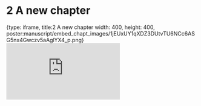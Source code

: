 # 2 A new chapter
 
{type: iframe, title:2 A new chapter width: 400, height: 400, poster:manuscript/embed_chapt_images/1jEUxUY1qXDZ3DUtvTU6NCc6ASG5nx4Gwczv5aAglYX4_p.png}
![](https://jhudatascience.org/OTTR_Template/courseraa-new-chapter.html)
